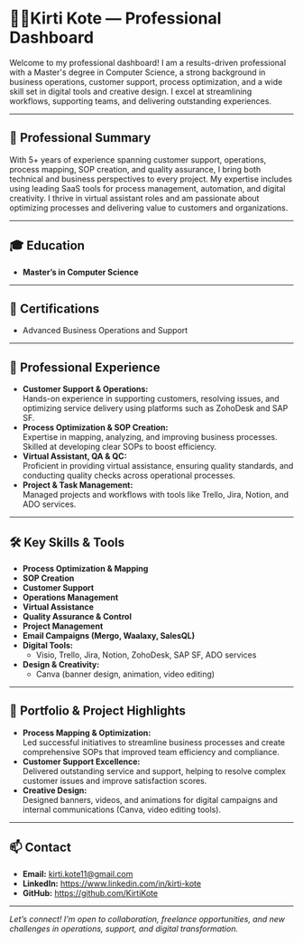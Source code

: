 # 👩‍💻Kirti Kote — Professional Dashboard

Welcome to my professional dashboard! I am a results-driven professional with a Master's degree in Computer Science, a strong background in business operations, customer support, process optimization, and a wide skill set in digital tools and creative design. I excel at streamlining workflows, supporting teams, and delivering outstanding experiences.

---

## 🏅 Professional Summary

With 5+ years of experience spanning customer support, operations, process mapping, SOP creation, and quality assurance, I bring both technical and business perspectives to every project. My expertise includes using leading SaaS tools for process management, automation, and digital creativity. I thrive in virtual assistant roles and am passionate about optimizing processes and delivering value to customers and organizations.

---

## 🎓 Education

- **Master’s in Computer Science**

---

## 📜 Certifications

- Advanced Business Operations and Support

---

## 💼 Professional Experience

- **Customer Support & Operations:**  
  Hands-on experience in supporting customers, resolving issues, and optimizing service delivery using platforms such as ZohoDesk and SAP SF.
- **Process Optimization & SOP Creation:**  
  Expertise in mapping, analyzing, and improving business processes. Skilled at developing clear SOPs to boost efficiency.
- **Virtual Assistant, QA & QC:**  
  Proficient in providing virtual assistance, ensuring quality standards, and conducting quality checks across operational processes.
- **Project & Task Management:**  
  Managed projects and workflows with tools like Trello, Jira, Notion, and ADO services.

---

## 🛠️ Key Skills & Tools

- **Process Optimization & Mapping**
- **SOP Creation**
- **Customer Support**
- **Operations Management**
- **Virtual Assistance**
- **Quality Assurance & Control**
- **Project Management**
- **Email Campaigns (Mergo, Waalaxy, SalesQL)**
- **Digital Tools:**  
  - Visio, Trello, Jira, Notion, ZohoDesk, SAP SF, ADO services
- **Design & Creativity:**  
  - Canva (banner design, animation, video editing)

---

## 🌟 Portfolio & Project Highlights

- **Process Mapping & Optimization:**  
  Led successful initiatives to streamline business processes and create comprehensive SOPs that improved team efficiency and compliance.
- **Customer Support Excellence:**  
  Delivered outstanding service and support, helping to resolve complex customer issues and improve satisfaction scores.
- **Creative Design:**  
  Designed banners, videos, and animations for digital campaigns and internal communications (Canva, video editing tools).

<!-- Optional: Add direct links to your portfolio, resumes, or work samples below -->
<!--
[My Portfolio](https://your-portfolio-link.com)
[Sample Banner Design](https://your-banner-link.com)
[LinkedIn](https://www.linkedin.com/in/yourprofile)
-->

---

## 📫 Contact

- **Email:** kirti.kote11@gmail.com
- **LinkedIn:** https://www.linkedin.com/in/kirti-kote
- **GitHub:** https://github.com/KirtiKote

---

*Let’s connect! I’m open to collaboration, freelance opportunities, and new challenges in operations, support, and digital transformation.*
